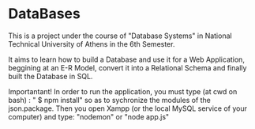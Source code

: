 # DataBases

  This is a project under the course of "Database Systems" in National Technical University of Athens in the 6th Semester.
  
  It aims to learn how to build a Database and use it for a Web Application, beggining at an E-R Model, convert it into a Relational Schema and finally built the Database in SQL.
  
  Importantant!
    In order to run the application, you must type (at cwd on bash) : " $ npm install" so as to sychronize the modules of the json.package.
    Then you open Xampp (or the local MySQL service of your computer) and type: "nodemon" or "node app.js"
